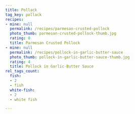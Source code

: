 ```yaml
---
title: Pollack
tag_key: pollack
recipes:
- mine: null
  permalink: /recipes/parmesan-crusted-pollock
  photo_thumb: parmesan-crusted-pollock-thumb.jpg
  rating: 0
  title: Parmesan Crusted Pollock
- mine: null
  permalink: /recipes/pollock-in-garlic-butter-sauce
  photo_thumb: pollock-in-garlic-butter-sauce-thumb.jpg
  rating: 4
  title: Pollock in Garlic-Butter Sauce
rel_tags_count:
  fish:
  - 2
  - fish
  white-fish:
  - 2
  - white fish

---
```

